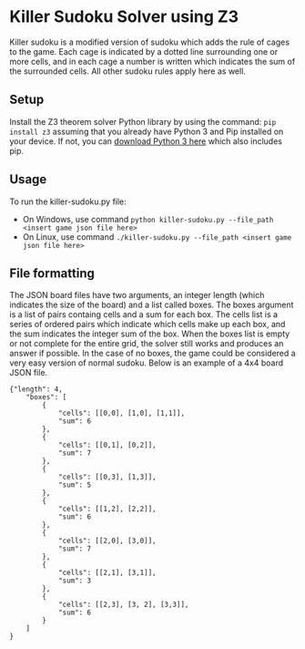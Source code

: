 # Killer Sudoku Solver using Z3
Killer sudoku is a modified version of sudoku which adds the rule of cages to the game. Each cage is indicated by a dotted line surrounding one or more cells, and in each cage a number is written which indicates the sum of the surrounded cells. All other sudoku rules apply here as well.

## Setup
Install the Z3 theorem solver Python library by using the command:
`pip install z3`
assuming that you already have Python 3 and Pip installed on your device. If not, you can [download Python 3 here](https://www.python.org/downloads/) which also includes pip.

## Usage
To run the killer-sudoku.py file:
  * On Windows, use command `python killer-sudoku.py --file_path <insert game json file here>`
  * On Linux, use command `./killer-sudoku.py --file_path <insert game json file here>`

## File formatting
The JSON board files have two arguments, an integer length (which indicates the size of the board) and a list called boxes. The boxes argument is a list of pairs containg cells and a sum for each box. The cells list is a series of ordered pairs which indicate which cells make up each box, and the sum indicates the integer sum of the box. When the boxes list is empty or not complete for the entire grid, the solver still works and produces an answer if possible. In the case of no boxes, the game could be considered a very easy version of normal sudoku. 
Below is an example of a 4x4 board JSON file.

    {"length": 4,
        "boxes": [
            {
                "cells": [[0,0], [1,0], [1,1]],
                "sum": 6
            },
            {
                "cells": [[0,1], [0,2]],
                "sum": 7
            },
            {
                "cells": [[0,3], [1,3]],
                "sum": 5
            },
            {
                "cells": [[1,2], [2,2]],
                "sum": 6
            },
            {
                "cells": [[2,0], [3,0]],
                "sum": 7
            },
            {
                "cells": [[2,1], [3,1]],
                "sum": 3
            },
            {
                "cells": [[2,3], [3, 2], [3,3]],
                "sum": 6
            }
        ]
    }
